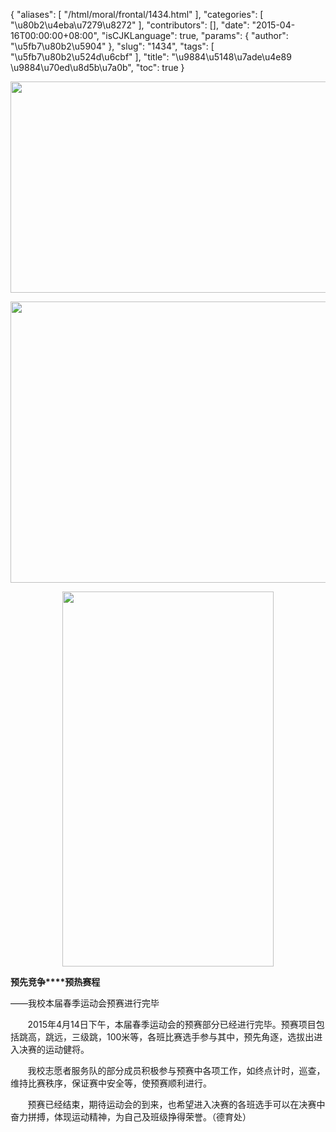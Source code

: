 {
    "aliases": [
        "/html/moral/frontal/1434.html"
    ],
    "categories": [
        "\u80b2\u4eba\u7279\u8272"
    ],
    "contributors": [],
    "date": "2015-04-16T00:00:00+08:00",
    "isCJKLanguage": true,
    "params": {
        "author": "\u5fb7\u80b2\u5904"
    },
    "slug": "1434",
    "tags": [
        "\u5fb7\u80b2\u524d\u6cbf"
    ],
    "title": "\u9884\u5148\u7ade\u4e89 \u9884\u70ed\u8d5b\u7a0b",
    "toc": true
}


<img
    src="https://cdn.tfls.online/mirror/full/941f7236d1f22f3810d7fda0c018a555a5f2e20b.jpg"
    style="display:block;margin-left:auto;margin-right:auto;"
    decoding="async"
    fetchpriority="auto"
    loading="lazy"
    height="338"
    width="600"
/>





<img
    src="https://cdn.tfls.online/mirror/full/0ce4370a35271a0a9b04d1d55543be7edd7ccdde.jpg"
    style="display:block;margin-left:auto;margin-right:auto;"
    decoding="async"
    fetchpriority="auto"
    loading="lazy"
    height="450"
    width="600"
/>





<img
    src="https://cdn.tfls.online/mirror/full/35e31ae22a71092f4c5c157aa595a217fbcdcfcb.jpg"
    style="display:block;margin-left:auto;margin-right:auto;"
    decoding="async"
    fetchpriority="auto"
    loading="lazy"
    height="600"
    width="338"
/>




  





**预先竞争****预热赛程**




——我校本届春季运动会预赛进行完毕  

        2015年4月14日下午，本届春季运动会的预赛部分已经进行完毕。预赛项目包括跳高，跳远，三级跳，100米等，各班比赛选手参与其中，预先角逐，选拔出进入决赛的运动健将。  

        我校志愿者服务队的部分成员积极参与预赛中各项工作，如终点计时，巡查，维持比赛秩序，保证赛中安全等，使预赛顺利进行。  

        预赛已经结束，期待运动会的到来，也希望进入决赛的各班选手可以在决赛中奋力拼搏，体现运动精神，为自己及班级挣得荣誉。（德育处）




  



